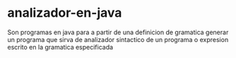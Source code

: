 # analizador-en-java
Son programas en java para a partir de una definicion de gramatica generar un programa que sirva de analizador sintactico de un programa o expresion escrito en la gramatica especificada 
